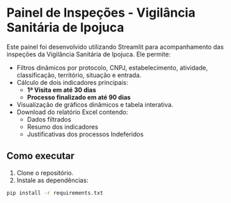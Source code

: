 # Painel de Inspeções - Vigilância Sanitária de Ipojuca

Este painel foi desenvolvido utilizando Streamlit para acompanhamento das inspeções da Vigilância Sanitária de Ipojuca. Ele permite:

- Filtros dinâmicos por protocolo, CNPJ, estabelecimento, atividade, classificação, território, situação e entrada.
- Cálculo de dois indicadores principais:
  - **1ª Visita em até 30 dias**
  - **Processo finalizado em até 90 dias**
- Visualização de gráficos dinâmicos e tabela interativa.
- Download do relatório Excel contendo:
  - Dados filtrados
  - Resumo dos indicadores
  - Justificativas dos processos Indeferidos

## Como executar

1. Clone o repositório.
2. Instale as dependências:
```bash
pip install -r requirements.txt
